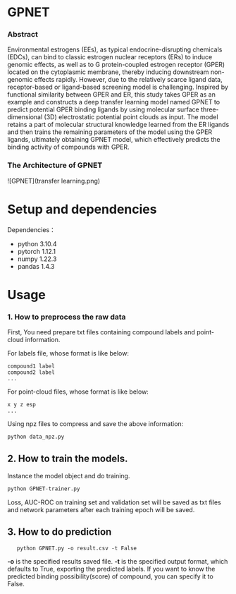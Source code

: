 # GPNET

### Abstract

Environmental estrogens (EEs), as typical endocrine-disrupting chemicals (EDCs), can bind to classic estrogen nuclear receptors (ERs) to induce genomic effects, as well as to G protein-coupled estrogen receptor (GPER) located on the cytoplasmic membrane, thereby inducing downstream non-genomic effects rapidly. However, due to the relatively scarce ligand data, receptor-based or ligand-based screening model is challenging. Inspired by functional similarity between GPER and ER, this study takes GPER as an example and constructs a deep transfer learning model named GPNET to predict potential GPER binding ligands by using molecular surface three-dimensional (3D) electrostatic potential point clouds as input. The model retains a part of molecular structural knowledge learned from the ER ligands and then trains the remaining parameters of the model using the GPER ligands, ultimately obtaining GPNET model, which effectively predicts the binding activity of compounds with GPER.

### The Architecture of GPNET

![GPNET](transfer learning.png)

# Setup and dependencies

Dependencies：

- python 3.10.4
- pytorch 1.12.1
- numpy 1.22.3
- pandas 1.4.3

# Usage

### 1. How to preprocess the raw data
First, You need prepare txt files containing compound labels and point-cloud information.

For labels file, whose format is like below:
```
compound1 label
compound2 label
...
```

For point-cloud files, whose format is like below:
```
x y z esp
...
```

Using npz files to compress and save the above information:
```python
python data_npz.py 
```

## 2. How to train the models. 
Instance the model object and do training.
```python
python GPNET-trainer.py 
```
Loss, AUC-ROC on training set and validation set will be saved as txt files and network parameters after each training epoch will be saved.

## 3. How to do prediction
 ```
    python GPNET.py -o result.csv -t False
   ```
**-o** is the specified results saved file.
**-t** is the specified output format, which defaults to True, exporting the predicted labels. 
If you want to know the predicted binding possibility(score) of compound, you can specify it to False.

